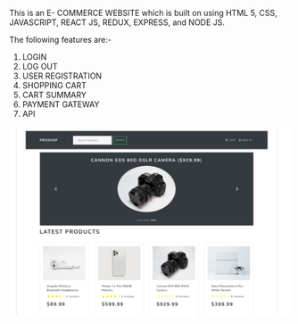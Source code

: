 This is an E- COMMERCE WEBSITE which is built on using HTML 5, CSS, JAVASCRIPT, REACT JS, REDUX, EXPRESS, and NODE JS.

The following features are:-
  1. LOGIN 
  2. LOG OUT
  3. USER REGISTRATION
  4. SHOPPING CART
  5. CART SUMMARY
  6. PAYMENT GATEWAY
  7. API 
  
 ![screenshot](https://github.com/Vaidehi-js/Xenon-Stack-Task/blob/main/uploads/TASK%20screenshot.png) 
 
 
  
